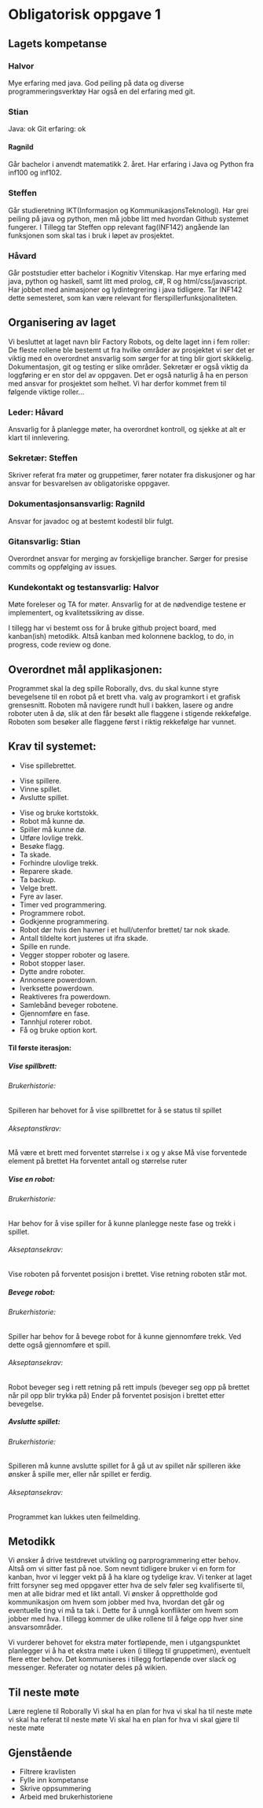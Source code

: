 # Obligatorisk oppgave 1
## Lagets kompetanse
### Halvor
Mye erfaring med java. God peiling på data og diverse programmeringsverktøy
Har også en del erfaring med git.

### Stian
Java: ok Git erfaring: ok

#### Ragnild
Går bachelor i anvendt matematikk 2. året. Har erfaring i Java og Python fra inf100 og inf102.

### Steffen
Går studieretning IKT(Informasjon og KommunikasjonsTeknologi). Har grei peiling på java og python, men må jobbe litt med hvordan Github systemet fungerer. I Tillegg tar Steffen opp relevant fag(INF142) angående lan funksjonen som skal tas i bruk i løpet av prosjektet.

### Håvard
Går poststudier etter bachelor i Kognitiv Vitenskap. Har mye erfaring med java, python og haskell, samt litt med prolog, c#, R og html/css/javascript. Har jobbet med animasjoner og lydintegrering i java tidligere. Tar INF142 dette semesteret, som kan være relevant for flerspillerfunksjonaliteten.

## Organisering av laget
Vi besluttet at laget navn blir Factory Robots, og delte laget inn i fem roller:
De fleste rollene ble bestemt ut fra hvilke områder av prosjektet vi ser det er viktig med en overordnet ansvarlig som sørger for at ting blir gjort skikkelig.
Dokumentasjon, git og testing er slike områder. Sekretær er også viktig da loggføring er en stor del av oppgaven. Det er også naturlig å ha en person med ansvar for prosjektet som helhet. Vi har derfor kommet frem til følgende viktige roller...

### Leder: Håvard
Ansvarlig for å planlegge møter, ha overordnet kontroll, og sjekke at alt er klart til innlevering.

### Sekretær: Steffen
Skriver referat fra møter og gruppetimer, fører notater fra diskusjoner og har ansvar for besvarelsen av obligatoriske oppgaver.

### Dokumentasjonsansvarlig: Ragnild
Ansvar for javadoc og at bestemt kodestil blir fulgt.

### Gitansvarlig: Stian
Overordnet ansvar for merging av forskjellige brancher. Sørger for presise commits og oppfølging av issues.

### Kundekontakt og testansvarlig: Halvor
Møte foreleser og TA for møter. Ansvarlig for at de nødvendige testene er implementert, og kvalitetssikring av disse.

I tillegg har vi bestemt oss for å bruke github project board, med kanban(ish) metodikk.
Altså kanban med kolonnene backlog, to do, in progress, code review og done.

## Overordnet mål applikasjonen:
Programmet skal la deg spille Roborally, dvs. du skal kunne styre bevegelsene til en robot på et brett vha. valg av programkort i et grafisk grensesnitt. Roboten må navigere rundt hull i bakken, lasere og andre roboter uten å dø, slik at den får besøkt alle flaggene i stigende rekkefølge. Roboten som besøker alle flaggene først i riktig rekkefølge har vunnet.

## Krav til systemet:
* Vise spillebrettet.
- Vise spillere.
- Vinne spillet.
- Avslutte spillet.
* Vise og bruke kortstokk.
* Robot må kunne dø.
* Spiller må kunne dø.
* Utføre lovlige trekk.
* Besøke flagg.
* Ta skade.
* Forhindre ulovlige trekk.
* Reparere skade.
* Ta backup.
* Velge brett.
* Fyre av laser.
* Timer ved programmering.
* Programmere robot.
* Godkjenne programmering.
* Robot dør hvis den havner i et hull/utenfor brettet/ tar nok skade.
* Antall tildelte kort justeres ut ifra skade.
* Spille en runde.
* Vegger stopper roboter og lasere.
* Robot stopper laser.
* Dytte andre roboter.
* Annonsere powerdown.
* Iverksette powerdown.
* Reaktiveres fra powerdown.
* Samlebånd beveger robotene.
* Gjennomføre en fase.
* Tannhjul roterer robot.
* Få og bruke option kort.

#### Til første iterasjon:
##### Vise spillbrett:
###### Brukerhistorie: 
Spilleren har behovet for å vise spillbrettet for å se status til spillet
###### Akseptanstkrav: 
Må være et brett med forventet størrelse i x og y akse
Må vise forventede element på brettet 
Ha forventet antall og størrelse ruter
##### Vise en robot: 
###### Brukerhistorie: 
Har behov for å vise spiller for å kunne planlegge neste fase og trekk i spillet. 
###### Akseptansekrav: 
Vise roboten på forventet posisjon i brettet. 
Vise retning roboten står mot.  
##### Bevege robot: 
###### Brukerhistorie: 
Spiller har behov for å bevege robot for å kunne gjennomføre trekk. Ved dette også gjennomføre et spill. 
###### Akseptansekrav: 
Robot beveger seg i rett retning på rett impuls (beveger seg opp på brettet når pil opp blir trykka på) 
Ender på forventet posisjon i brettet etter bevegelse. 

##### Avslutte spillet: 
###### Brukerhistorie: 
Spilleren må kunne avslutte spillet for å gå ut av spillet når spilleren ikke ønsker å spille mer, eller når spillet er ferdig. 
###### Akseptansekrav: 
Programmet kan lukkes uten feilmelding.



## Metodikk
Vi ønsker å drive testdrevet utvikling og parprogrammering etter behov. Altså om vi sitter fast på noe.
Som nevnt tidligere bruker vi en form for kanban, hvor vi legger vekt på å ha klare og tydelige krav. Vi tenker at laget fritt forsyner seg med oppgaver etter hva de selv føler seg kvalifiserte til, men at alle bidrar med et likt antall. Vi ønsker å opprettholde god kommunikasjon om hvem som jobber med hva, hvordan det går og eventuelle ting vi må ta tak i. Dette for å unngå konflikter om hvem som jobber med hva. I tillegg kommer de ulike rollene til å følge opp hver sine ansvarsområder.

Vi vurderer behovet for ekstra møter fortløpende, men i utgangspunktet planlegger vi å ha et ekstra møte i uken (i tillegg til gruppetimen), eventuelt flere etter behov. Det kommuniseres i tillegg fortløpende over slack og messenger. Referater og notater deles på wikien.

## Til neste møte
Lære reglene til Roborally Vi skal ha en plan for hva vi skal ha til neste møte vi skal ha referat til neste møte Vi skal ha en plan for hva vi skal gjøre til neste møte
## Gjenstående
* Filtrere kravlisten
* Fylle inn kompetanse
* Skrive oppsummering
* Arbeid med brukerhistoriene
